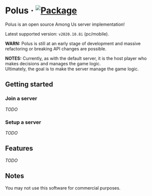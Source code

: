 # Polus · [![Package](https://github.com/nathan818fr/polus/workflows/Package/badge.svg?branch=classic)](https://github.com/nathan818fr/polus/actions)

Polus is an open source Among Us server implementation!

Latest supported version: `v2020.10.8i` (pc/mobile).

**WARN:** Polus is still at an early stage of development and massive
refactoring or breaking API changes are possible.

**NOTES:** Currently, as with the default server, it is the host player who
makes decisions and manages the game logic.\
Ultimately, the goal is to make the server manage the game logic.

## Getting started

### Join a server

*TODO*

### Setup a server

*TODO*

## Features

*TODO*

## Notes

You may not use this software for commercial purposes.
